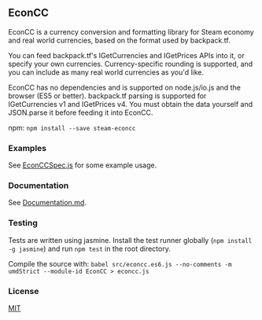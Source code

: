 ## EconCC

EconCC is a currency conversion and formatting library for Steam economy and real world currencies, based on the format used by backpack.tf.

You can feed backpack.tf's IGetCurrencies and IGetPrices APIs into it, or specify your own currencies. Currency-specific rounding is supported, and you can include as many real world currencies as you'd like.

EconCC has no dependencies and is supported on node.js/io.js and the browser (ES5 or better). backpack.tf parsing is supported for IGetCurrencies v1 and IGetPrices v4. You must obtain the data yourself and JSON.parse it before feeding it into EconCC.

npm: `npm install --save steam-econcc`

### Examples
See [EconCCSpec.js](spec/EconCCSpec.js) for some example usage.

### Documentation
See [Documentation.md](Documentation.md).

### Testing
Tests are written using jasmine. Install the test runner globally (`npm install -g jasmine`) and run `npm test` in the root directory.

Compile the source with: `babel src/econcc.es6.js --no-comments -m umdStrict --module-id EconCC > econcc.js`

### License

[MIT](License)
